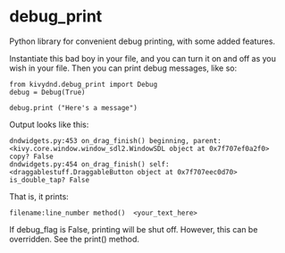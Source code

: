 # debug_print
Python library for convenient debug printing, with some added features.

Instantiate this bad boy in your file, and you can turn it on and off as you
wish in your file. Then you can print debug messages, like so:

    from kivydnd.debug_print import Debug
    debug = Debug(True)

    debug.print ("Here's a message")

Output looks like this:

    dndwidgets.py:453 on_drag_finish() beginning, parent: <kivy.core.window.window_sdl2.WindowSDL object at 0x7f707ef0a2f0> copy? False
    dndwidgets.py:454 on_drag_finish() self: <draggablestuff.DraggableButton object at 0x7f707eec0d70> is_double_tap? False

That is, it prints:

    filename:line_number method()  <your_text_here>

If debug_flag is False, printing will be shut off. However, this can be overridden. See the print() method.
